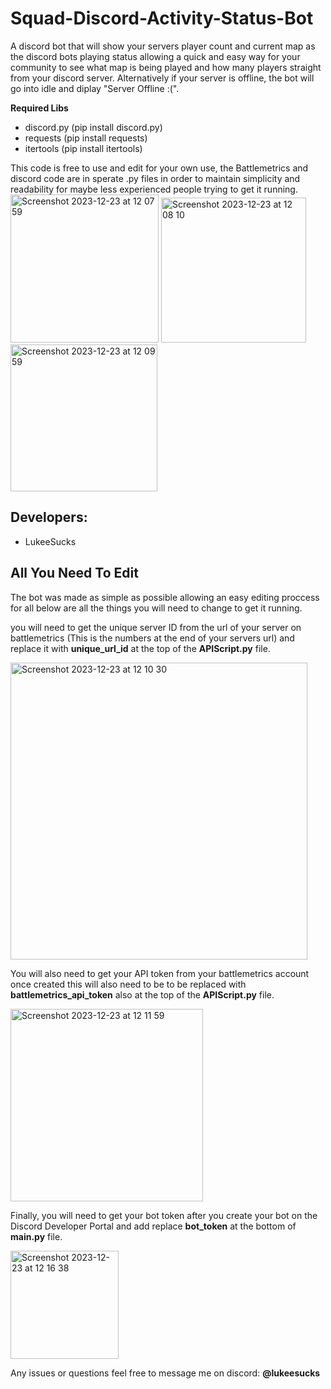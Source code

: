 # Squad-Discord-Activity-Status-Bot
A discord bot that will show your servers player count and current map as the discord bots playing status allowing a quick and easy way for your community to see what map is being played and how many players straight from your discord server. Alternatively if your server is offline, the bot will go into idle and diplay "Server Offline :(".

**Required Libs**
- discord.py (pip install discord.py)
- requests (pip install requests)
- itertools (pip install itertools)

This code is free to use and edit for your own use, the Battlemetrics and discord code are in sperate .py files in order to maintain simplicity and readability for maybe less experienced people trying to get it running.
<img width="237" alt="Screenshot 2023-12-23 at 12 07 59" src="https://github.com/LukeeSucks/Squad-Discord-Activity-Status-Bot/assets/105941171/62013be8-df4b-4ac8-a75b-252de10d3361">
<img width="232" alt="Screenshot 2023-12-23 at 12 08 10" src="https://github.com/LukeeSucks/Squad-Discord-Activity-Status-Bot/assets/105941171/8130d625-f7ec-45d2-944d-e9fd31c20c80">
<img width="235" alt="Screenshot 2023-12-23 at 12 09 59" src="https://github.com/LukeeSucks/Squad-Discord-Activity-Status-Bot/assets/105941171/8f7a35ab-0bc5-4800-b9b0-025d622d0057">


## Developers:
- LukeeSucks


## All You Need To Edit
The bot was made as simple as possible allowing an easy editing proccess for all below are all the things you will need to change to get it running.

you will need to get the unique server ID from the url of your server on battlemetrics (This is the numbers at the end of your servers url) and replace it with **unique_url_id** at the top of the **APIScript.py** file.

<img width="475" alt="Screenshot 2023-12-23 at 12 10 30" src="https://github.com/LukeeSucks/Squad-Discord-Activity-Status-Bot/assets/105941171/3ab0bc39-398a-4f03-a6a6-6e6680ea66af">

You will also need to get your API token from your battlemetrics account once created this will also need to be to be replaced with **battlemetrics_api_token** also at the top of the **APIScript.py** file.

<img width="308" alt="Screenshot 2023-12-23 at 12 11 59" src="https://github.com/LukeeSucks/Squad-Discord-Activity-Status-Bot/assets/105941171/a33fedcf-bc37-45bf-a499-1507fc626730">

Finally, you will need to get your bot token after you create your bot on the Discord Developer Portal and add replace **bot_token** at the bottom of **main.py** file.

<img width="173" alt="Screenshot 2023-12-23 at 12 16 38" src="https://github.com/LukeeSucks/Squad-Discord-Activity-Status-Bot/assets/105941171/7d3a72ee-cedf-40ed-b2be-9b8e12484879">

Any issues or questions feel free to message me on discord: **@lukeesucks**


